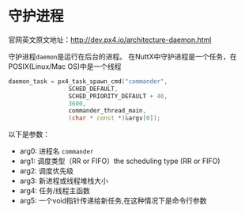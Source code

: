 # 守护进程

官网英文原文地址：http://dev.px4.io/architecture-daemon.html

守护进程`daemon`是运行在后台的进程。
在NuttX中守护进程是一个任务，在POSIX(Linux/Mac OS)中是一个线程

```C++
daemon_task = px4_task_spawn_cmd("commander",
			     SCHED_DEFAULT,
			     SCHED_PRIORITY_DEFAULT + 40,
			     3600,
			     commander_thread_main,
			     (char * const *)&argv[0]);
```

以下是参数：
- arg0: 进程名 `commander`
- arg1: 调度类型（RR or FIFO）the scheduling type (RR or FIFO)
- arg2: 调度优先级
- arg3: 新进程或线程堆栈大小
- arg4: 任务/线程主函数
- arg5: 一个void指针传递给新任务,在这种情况下是命令行参数
